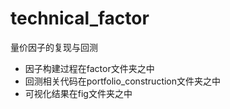 # technical_factor
量价因子的复现与回测

+ 因子构建过程在factor文件夹之中
+ 回测相关代码在portfolio_construction文件夹之中
+ 可视化结果在fig文件夹之中
